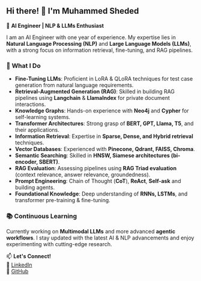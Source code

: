## Hi there! 👋 I'm Muhammed Sheded

🚀 **AI Engineer | NLP & LLMs Enthusiast**

I am an AI Engineer with one year of experience. My expertise lies in **Natural Language Processing (NLP)** and **Large Language Models (LLMs)**, with a strong focus on information retrieval, fine-tuning, and RAG pipelines.

### 🔬 **What I Do**
- **Fine-Tuning LLMs**: Proficient in LoRA & QLoRA techniques for test case generation from natural language requirements.
- **Retrieval-Augmented Generation (RAG)**: Skilled in building RAG pipelines using **Langchain** & **LlamaIndex** for private document interactions.
- **Knowledge Graphs**: Hands-on experience with **Neo4j** and **Cypher** for self-learning systems.
- **Transformer Architectures**: Strong grasp of **BERT, GPT, Llama, T5**, and their applications.
- **Information Retrieval**: Expertise in **Sparse, Dense, and Hybrid retrieval** techniques.
- **Vector Databases**: Experienced with **Pinecone, Qdrant, FAISS, Chroma**.
- **Semantic Searching**: Skilled in **HNSW, Siamese architectures (bi-encoder, SBERT)**.
- **RAG Evaluation**: Assessing pipelines using **RAG Triad evaluation** (context relevance, answer relevance, groundedness).
- **Prompt Engineering**: Chain of Thought (**CoT**), **ReAct**, **Self-ask** and building agents.
- **Foundational Knowledge**: Deep understanding of **RNNs, LSTMs**, and transformer pre-training & fine-tuning.

### 📚 **Continuous Learning**
Currently working on **Multimodal LLMs** and more advanced **agentic workflows**.
I stay updated with the latest AI & NLP advancements and enjoy experimenting with cutting-edge research.

📫 **Let's Connect!**  
💼 [LinkedIn](https://www.linkedin.com/in/mohamed-sheded-50078920b/)  
📂 [GitHub](https://github.com/mohamedsheded)  

